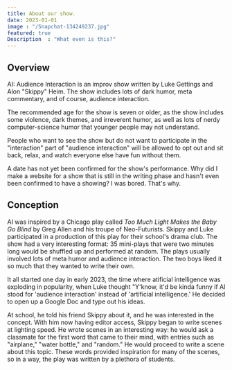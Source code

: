 ```yaml
---
title: About our show.
date: 2023-01-01
image : "/Snapchat-134249237.jpg"
featured: true
Description  : "What even is this?"
---
```

## Overview
AI: Audience Interaction is an improv show written by Luke Gettings and Alon "Skippy" Heim. The show includes lots of dark humor, meta commentary, and of course, audience interaction.

The recommended age for the show is seven or older, as the show includes some violence, dark themes, and irreverent humor, as well as lots of nerdy computer-science humor that younger people may not understand.

People who want to see the show but do not want to participate in the "interaction" part of "audience interaction" will be allowed to opt out and sit back, relax, and watch everyone else have fun without them.

A date has not yet been confirmed for the show's performance. Why did I make a website for a show that is still in the writing phase and hasn't even been confirmed to have a showing? I was bored. That's why.

## Conception
AI was inspired by a Chicago play called *Too Much Light Makes the Baby Go Blind* by Greg Allen and his troupe of Neo-Futurists. Skippy and Luke participated in a production of this play for their school's drama club. The show had a very interesting format: 35 mini-plays that were two minutes long would be shuffled up and performed at random. The plays usually involved lots of meta humor and audience interaction. The two boys liked it so much that they wanted to write their own.

It all started one day in early 2023, the time where atificial intelligence was exploding in popularity, when Luke thought "Y'know, it'd be kinda funny if AI stood for 'audience interaction' instead of 'artificial intelligence.' He decided to open up a Google Doc and type out his ideas.

At school, he told his friend Skippy about it, and he was interested in the concept. With him now having editor access, Skippy began to write scenes at lighting speed. He wrote scenes in an interesting way: he would ask a classmate for the first word that came to their mind, with entries such as "airplane," "water bottle," and "random." He would proceed to write a scene about this topic. These words provided inspiration for many of the scenes, so in a way, the play was written by a plethora of students.